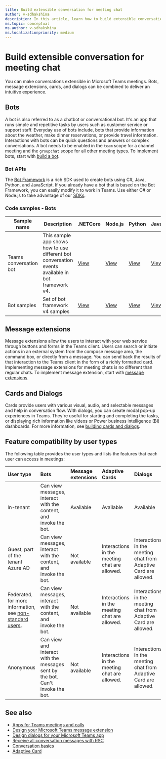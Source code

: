```yaml
---
title: Build extensible conversation for meeting chat
author: v-sdhakshina
description: In this article, learn how to build extensible conversation for Microsoft Teams meeting chat with bots, cards and message extensions.
ms.topic: conceptual
ms.author: v-sdhakshina
ms.localizationpriority: medium
---
```


# Build extensible conversation for meeting chat

You can make conversations extensible in Microsoft Teams meetings. Bots, message extensions, cards, and dialogs can be combined to deliver an intuitive experience.

## Bots

A bot is also referred to as a chatbot or conversational bot. It's an app that runs simple and repetitive tasks by users such as customer service or support staff. Everyday use of bots include, bots that provide information about the weather, make dinner reservations, or provide travel information. Interactions with bots can be quick questions and answers or complex conversations. A bot needs to be enabled in the `team` scope for a channel meeting and the `groupchat` scope for all other meeting types. To implement bots, start with [build a bot](/microsoftteams/platform//sbs-gs-javascript?tabs=vscode%2Cvsc%2Cviscode).

### Bot APIs

The [Bot Framework](https://dev.botframework.com/) is a rich SDK used to create bots using C#, Java, Python, and JavaScript. If you already have a bot that is based on the Bot Framework, you can easily modify it to work in Teams. Use either C# or Node.js to take advantage of our [SDKs](/microsoftteams/platform/).

### Code samples - Bots

|Sample name | Description | .NETCore | Node.js | Python | Java| Manifest|
|----------------|-----------------|--------------|----------------|----------------|----------------|----------------|
| Teams conversation bot | This sample app shows how to use different bot conversation events available in bot framework v4. | [View](https://github.com/OfficeDev/Microsoft-Teams-Samples/tree/main/samples/bot-conversation/csharp) | [View](https://github.com/OfficeDev/Microsoft-Teams-Samples/tree/main/samples/bot-conversation/nodejs) | [View](https://github.com/OfficeDev/Microsoft-Teams-Samples/tree/main/samples/bot-conversation/python) |[View](https://github.com/OfficeDev/Microsoft-Teams-Samples/tree/main/samples/bot-conversation/java) |[View](https://github.com/OfficeDev/Microsoft-Teams-Samples/tree/main/samples/bot-conversation/csharp/demo-manifest/bot-conversation.zip)
|Bot samples | Set of bot framework v4 samples  | [View](https://github.com/OfficeDev/Microsoft-Teams-Samples#bots-samples-using-the-v4-sdk) | [View](https://github.com/OfficeDev/Microsoft-Teams-Samples#bots-samples-using-the-v4-sdk) | [View](https://github.com/OfficeDev/Microsoft-Teams-Samples#bots-samples-using-the-v4-sdk) |[View](https://github.com/OfficeDev/Microsoft-Teams-Samples#bots-samples-using-the-v4-sdk) |

## Message extensions

Message extensions allow the users to interact with your web service through buttons and forms in the Teams client. Users can search or initiate actions in an external system from the compose message area, the command box, or directly from a message. You can send back the results of that interaction to the Teams client in the form of a richly formatted card. Implementing message extensions for meeting chats is no different than regular chats. To implement message extension, start with [message extensions](/microsoftteams/platform/messaging-extensions/what-are-messaging-extensions?tabs=dotnet).

## Cards and Dialogs

Cards provide users with various visual, audio, and selectable messages and help in conversation flow. With dialogs, you can create modal pop-up experiences in Teams. They're useful for starting and completing the tasks, or displaying rich information like videos or Power business intelligence (BI) dashboards. For more information, see [building cards and dialogs](/microsoftteams/platform/task-modules-and-cards/cards-and-task-modules).

## Feature compatibility by user types

The following table provides the user types and lists the features that each user can access in meetings:

| User type | Bots | Message extensions | Adaptive Cards | Dialogs |
| :-- | :-- | :-- | :-- | :-- |
| In-tenant | Can view messages, interact with the content, and invoke the bot. | Available | Available | Available |
| Guest, part of the tenant Azure AD | Can view messages, interact with the content, and invoke the bot. | Not available | Interactions in the meeting chat are allowed. | Interactions in the meeting chat from Adaptive Card are allowed. |
| Federated, for more information, see [non-standard users](/microsoftteams/non-standard-users). |Can view messages, interact with the content, and invoke the bot. | Not available | Interactions in the meeting chat are allowed. | Interactions in the meeting chat from Adaptive Card are allowed. |
| Anonymous |  Can view and interact with the messages sent by the bot. Can't invoke the bot. | Not available | Interactions in the meeting chat are allowed. | Interactions in the meeting chat from Adaptive Card are allowed. |

## See also

* [Apps for Teams meetings and calls](teams-apps-in-meetings.md)
* [Design your Microsoft Teams message extension](../messaging-extensions/design/messaging-extension-design.md)
* [Design dialogs for your Microsoft Teams app](../task-modules-and-cards/task-modules/design-teams-task-modules.md)
* [Receive all conversation messages with RSC](../bots/how-to/conversations/channel-messages-with-rsc.md)
* [Conversation basics](../bots/how-to/conversations/conversation-basics.md)
* [Adaptive Card](../task-modules-and-cards/cards/cards-reference.md#adaptive-card)
